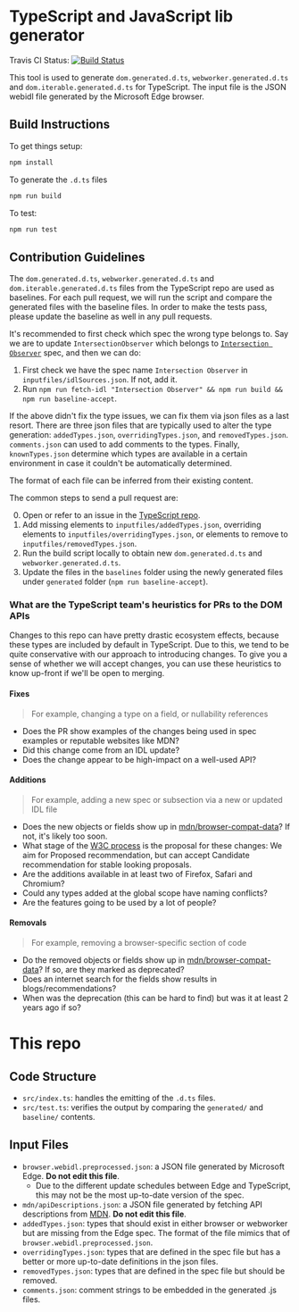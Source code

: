# TypeScript and JavaScript lib generator

Travis CI Status: [![Build Status](https://travis-ci.org/Microsoft/TSJS-lib-generator.svg?branch=master)](https://travis-ci.org/Microsoft/TSJS-lib-generator)

This tool is used to generate `dom.generated.d.ts`, `webworker.generated.d.ts` and `dom.iterable.generated.d.ts` for TypeScript.
The input file is the JSON webidl file generated by the Microsoft Edge browser.

## Build Instructions

To get things setup:

```sh
npm install
```

To generate the `.d.ts` files

```sh
npm run build
```

To test:

```sh
npm run test
```

## Contribution Guidelines

The `dom.generated.d.ts`, `webworker.generated.d.ts` and `dom.iterable.generated.d.ts` files from the TypeScript repo are used as baselines.
For each pull request, we will run the script and compare the generated files with the baseline files.
In order to make the tests pass, please update the baseline as well in any pull requests.

It's recommended to first check which spec the wrong type belongs to. Say we are to update `IntersectionObserver` which belongs to [`Intersection Observer`](https://www.w3.org/TR/intersection-observer/) spec, and then we can do:

1. First check we have the spec name `Intersection Observer` in `inputfiles/idlSources.json`. If not, add it.
2. Run `npm run fetch-idl "Intersection Observer" && npm run build && npm run baseline-accept`.

If the above didn't fix the type issues, we can fix them via json files as a last resort.
There are three json files that are typically used to alter the type generation: `addedTypes.json`, `overridingTypes.json`, and `removedTypes.json`.
`comments.json` can used to add comments to the types.
Finally, `knownTypes.json` determine which types are available in a certain environment in case it couldn't be automatically determined.

The format of each file can be inferred from their existing content.

The common steps to send a pull request are:

0. Open or refer to an issue in the [TypeScript repo](https://github.com/Microsoft/TypeScript).
1. Add missing elements to `inputfiles/addedTypes.json`, overriding elements to `inputfiles/overridingTypes.json`, or elements to remove to `inputfiles/removedTypes.json`.
2. Run the build script locally to obtain new `dom.generated.d.ts` and `webworker.generated.d.ts`.
3. Update the files in the `baselines` folder using the newly generated files
   under `generated` folder (`npm run baseline-accept`).

### What are the TypeScript team's heuristics for PRs to the DOM APIs

Changes to this repo can have pretty drastic ecosystem effects, because these types are included by default in TypeScript. 
Due to this, we tend to be quite conservative with our approach to introducing changes.
To give you a sense of whether we will accept changes, you can use these heuristics to know up-front if we'll be open to merging. 

#### Fixes

> For example, changing a type on a field, or nullability references

- Does the PR show examples of the changes being used in spec examples or reputable websites like MDN?
- Did this change come from an IDL update?
- Does the change appear to be high-impact on a well-used API?

#### Additions

> For example, adding a new spec or subsection via a new or updated IDL file

- Does the new objects or fields show up in [mdn/browser-compat-data](https://github.com/mdn/browser-compat-data)? If not, it's likely too soon.
- What stage of the [W3C process](https://en.wikipedia.org/wiki/World_Wide_Web_Consortium#Specification_maturation) is the proposal for these changes: We aim for Proposed recommendation, but can accept Candidate recommendation for stable looking proposals.
- Are the additions available in at least two of Firefox, Safari and Chromium?
- Could any types added at the global scope have naming conflicts?
- Are the features going to be used by a lot of people?

#### Removals

> For example, removing a browser-specific section of code

- Do the removed objects or fields show up in [mdn/browser-compat-data](https://github.com/mdn/browser-compat-data)? If so, are they marked as deprecated?
- Does an internet search for the fields show results in blogs/recommendations?
- When was the deprecation (this can be hard to find) but was it at least 2 years ago if so?

# This repo

## Code Structure

- `src/index.ts`: handles the emitting of the `.d.ts` files.
- `src/test.ts`: verifies the output by comparing the `generated/` and `baseline/` contents.

## Input Files

- `browser.webidl.preprocessed.json`: a JSON file generated by Microsoft Edge. **Do not edit this file**.
    - Due to the different update schedules between Edge and TypeScript, this may not be the most up-to-date version of the spec.
- `mdn/apiDescriptions.json`: a JSON file generated by fetching API descriptions from [MDN](https://developer.mozilla.org/en-US/docs/Web/API). **Do not edit this file**.
- `addedTypes.json`: types that should exist in either browser or webworker but are missing from the Edge spec. The format of the file mimics that of `browser.webidl.preprocessed.json`.
- `overridingTypes.json`: types that are defined in the spec file but has a better or more up-to-date definitions in the json files.
- `removedTypes.json`: types that are defined in the spec file but should be removed.
- `comments.json`: comment strings to be embedded in the generated .js files.
